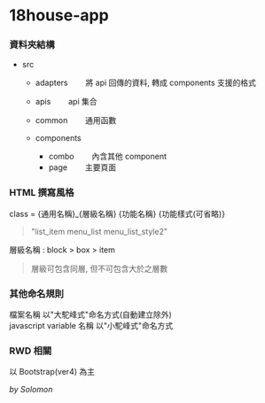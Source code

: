 # 18house-app
  
  
### 資料夾結構  
+ src
    + adapters
	　　將 api 回傳的資料, 轉成 components 支援的格式  
	
    + apis
	　　api 集合
	
    + common
	　　通用函數
	+ components
    	+ combo
		　　內含其他 component
		+ page
		　　主要頁面
  
  
### HTML 撰寫風格  
class = {通用名稱}_{層級名稱} {功能名稱} {功能樣式(可省略)}  
>"list_item menu_list menu_list_style2"  

層級名稱 : block > box > item  
>層級可包含同層, 但不可包含大於之層數  
  
  
### 其他命名規則
檔案名稱 以"大駝峰式"命名方式(自動建立除外)  
javascript variable 名稱 以"小駝峰式"命名方式


### RWD 相關
以 Bootstrap(ver4) 為主
  
  
   
*by Solomon*